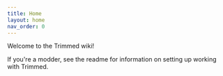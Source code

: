 ```yaml
---
title: Home
layout: home
nav_order: 0
---
```


Welcome to the Trimmed wiki!

If you're a modder, see the readme for information on setting up working with Trimmed.